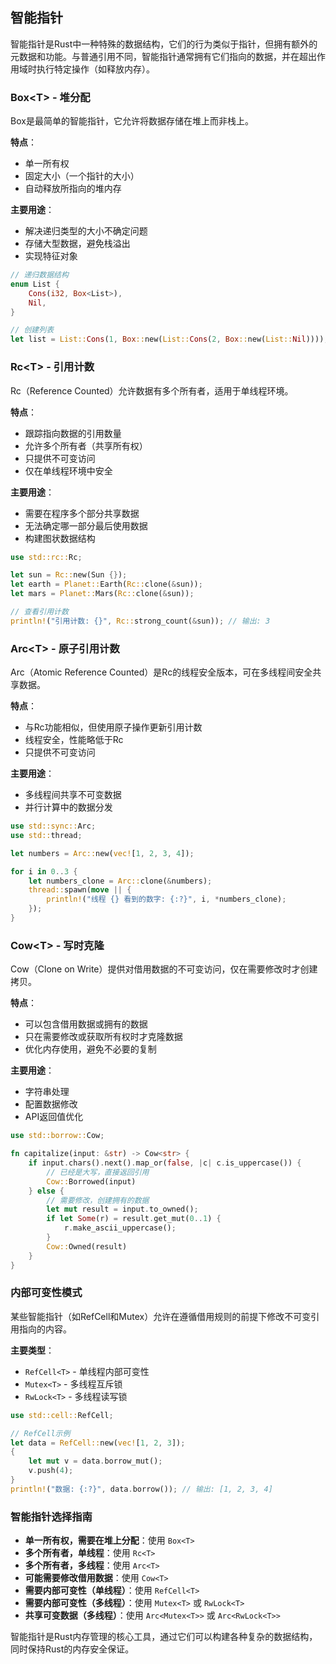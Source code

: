 ## 智能指针

智能指针是Rust中一种特殊的数据结构，它们的行为类似于指针，但拥有额外的元数据和功能。与普通引用不同，智能指针通常拥有它们指向的数据，并在超出作用域时执行特定操作（如释放内存）。

### Box\<T\> - 堆分配

Box是最简单的智能指针，它允许将数据存储在堆上而非栈上。

**特点**：
- 单一所有权
- 固定大小（一个指针的大小）
- 自动释放所指向的堆内存

**主要用途**：
- 解决递归类型的大小不确定问题
- 存储大型数据，避免栈溢出
- 实现特征对象

```rust
// 递归数据结构
enum List {
    Cons(i32, Box<List>),
    Nil,
}

// 创建列表
let list = List::Cons(1, Box::new(List::Cons(2, Box::new(List::Nil))));
```

### Rc\<T\> - 引用计数

Rc（Reference Counted）允许数据有多个所有者，适用于单线程环境。

**特点**：
- 跟踪指向数据的引用数量
- 允许多个所有者（共享所有权）
- 只提供不可变访问
- 仅在单线程环境中安全

**主要用途**：
- 需要在程序多个部分共享数据
- 无法确定哪一部分最后使用数据
- 构建图状数据结构

```rust
use std::rc::Rc;

let sun = Rc::new(Sun {});
let earth = Planet::Earth(Rc::clone(&sun));
let mars = Planet::Mars(Rc::clone(&sun));

// 查看引用计数
println!("引用计数: {}", Rc::strong_count(&sun)); // 输出: 3
```

### Arc\<T\> - 原子引用计数

Arc（Atomic Reference Counted）是Rc的线程安全版本，可在多线程间安全共享数据。

**特点**：
- 与Rc功能相似，但使用原子操作更新引用计数
- 线程安全，性能略低于Rc
- 只提供不可变访问

**主要用途**：
- 多线程间共享不可变数据
- 并行计算中的数据分发

```rust
use std::sync::Arc;
use std::thread;

let numbers = Arc::new(vec![1, 2, 3, 4]);

for i in 0..3 {
    let numbers_clone = Arc::clone(&numbers);
    thread::spawn(move || {
        println!("线程 {} 看到的数字: {:?}", i, *numbers_clone);
    });
}
```

### Cow\<T\> - 写时克隆

Cow（Clone on Write）提供对借用数据的不可变访问，仅在需要修改时才创建拷贝。

**特点**：
- 可以包含借用数据或拥有的数据
- 只在需要修改或获取所有权时才克隆数据
- 优化内存使用，避免不必要的复制

**主要用途**：
- 字符串处理
- 配置数据修改
- API返回值优化

```rust
use std::borrow::Cow;

fn capitalize(input: &str) -> Cow<str> {
    if input.chars().next().map_or(false, |c| c.is_uppercase()) {
        // 已经是大写，直接返回引用
        Cow::Borrowed(input)
    } else {
        // 需要修改，创建拥有的数据
        let mut result = input.to_owned();
        if let Some(r) = result.get_mut(0..1) {
            r.make_ascii_uppercase();
        }
        Cow::Owned(result)
    }
}
```

### 内部可变性模式

某些智能指针（如RefCell和Mutex）允许在遵循借用规则的前提下修改不可变引用指向的内容。

**主要类型**：
- `RefCell<T>` - 单线程内部可变性
- `Mutex<T>` - 多线程互斥锁
- `RwLock<T>` - 多线程读写锁

```rust
use std::cell::RefCell;

// RefCell示例
let data = RefCell::new(vec![1, 2, 3]);
{
    let mut v = data.borrow_mut();
    v.push(4);
}
println!("数据: {:?}", data.borrow()); // 输出: [1, 2, 3, 4]
```

### 智能指针选择指南

- **单一所有权，需要在堆上分配**：使用 `Box<T>`
- **多个所有者，单线程**：使用 `Rc<T>`
- **多个所有者，多线程**：使用 `Arc<T>`
- **可能需要修改借用数据**：使用 `Cow<T>`
- **需要内部可变性（单线程）**：使用 `RefCell<T>`
- **需要内部可变性（多线程）**：使用 `Mutex<T>` 或 `RwLock<T>`
- **共享可变数据（多线程）**：使用 `Arc<Mutex<T>>` 或 `Arc<RwLock<T>>`

智能指针是Rust内存管理的核心工具，通过它们可以构建各种复杂的数据结构，同时保持Rust的内存安全保证。
